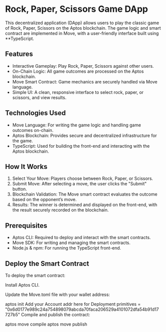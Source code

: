 # Rock, Paper, Scissors Game DApp

This decentralized application (DApp) allows users to play the classic game of Rock, Paper, Scissors on the Aptos blockchain. The game logic and smart contract are implemented in Move, with a user-friendly interface built using **TypeScript.

## Features
- Interactive Gameplay: Play Rock, Paper, Scissors against other users.
- On-Chain Logic: All game outcomes are processed on the Aptos blockchain.
- Move Smart Contract: Game mechanics are securely handled via Move language.
- Simple UI: A clean, responsive interface to select rock, paper, or scissors, and view results.

## Technologies Used
- Move Language: For writing the game logic and handling game outcomes on-chain.
- Aptos Blockchain: Provides secure and decentralized infrastructure for the game.
- TypeScript: Used for building the front-end and interacting with the Aptos blockchain.

## How It Works
1. Select Your Move: Players choose between Rock, Paper, or Scissors.
2. Submit Move: After selecting a move, the user clicks the "Submit" button.
3. Blockchain Validation: The Move smart contract evaluates the outcome based on the opponent’s move.
4. Results: The winner is determined and displayed on the front-end, with the result securely recorded on the blockchain.

## Prerequisites
- Aptos CLI: Required to deploy and interact with the smart contracts.
- Move SDK: For writing and managing the smart contracts.
- Node.js & npm: For running the TypeScript front-end.

## Deploy the Smart Contract
To deploy the smart contract:

Install Aptos CLI.

Update the Move.toml file with your wallet address:

aptos init
Add your Account addr here for Deployment
primitives = "0x6d0177e989c24a754898079abcda70faca206529a4101072dfa54b91d17727b5"
Compile and publish the contract:

aptos move compile
aptos move publish
